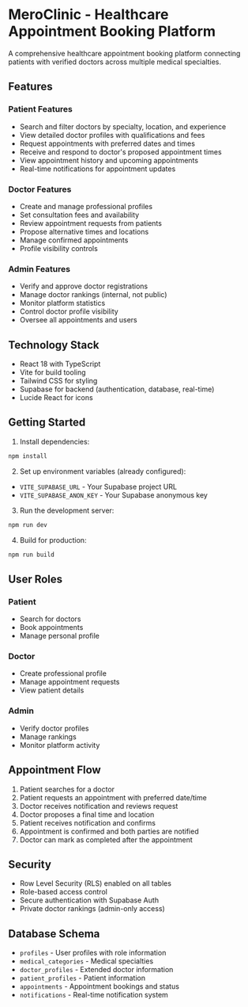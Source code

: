 # MeroClinic - Healthcare Appointment Booking Platform

A comprehensive healthcare appointment booking platform connecting patients with verified doctors across multiple medical specialties.

## Features

### Patient Features
- Search and filter doctors by specialty, location, and experience
- View detailed doctor profiles with qualifications and fees
- Request appointments with preferred dates and times
- Receive and respond to doctor's proposed appointment times
- View appointment history and upcoming appointments
- Real-time notifications for appointment updates

### Doctor Features
- Create and manage professional profiles
- Set consultation fees and availability
- Review appointment requests from patients
- Propose alternative times and locations
- Manage confirmed appointments
- Profile visibility controls

### Admin Features
- Verify and approve doctor registrations
- Manage doctor rankings (internal, not public)
- Monitor platform statistics
- Control doctor profile visibility
- Oversee all appointments and users

## Technology Stack

- React 18 with TypeScript
- Vite for build tooling
- Tailwind CSS for styling
- Supabase for backend (authentication, database, real-time)
- Lucide React for icons

## Getting Started

1. Install dependencies:
```bash
npm install
```

2. Set up environment variables (already configured):
- `VITE_SUPABASE_URL` - Your Supabase project URL
- `VITE_SUPABASE_ANON_KEY` - Your Supabase anonymous key

3. Run the development server:
```bash
npm run dev
```

4. Build for production:
```bash
npm run build
```

## User Roles

### Patient
- Search for doctors
- Book appointments
- Manage personal profile

### Doctor
- Create professional profile
- Manage appointment requests
- View patient details

### Admin
- Verify doctor profiles
- Manage rankings
- Monitor platform activity

## Appointment Flow

1. Patient searches for a doctor
2. Patient requests an appointment with preferred date/time
3. Doctor receives notification and reviews request
4. Doctor proposes a final time and location
5. Patient receives notification and confirms
6. Appointment is confirmed and both parties are notified
7. Doctor can mark as completed after the appointment

## Security

- Row Level Security (RLS) enabled on all tables
- Role-based access control
- Secure authentication with Supabase Auth
- Private doctor rankings (admin-only access)

## Database Schema

- `profiles` - User profiles with role information
- `medical_categories` - Medical specialties
- `doctor_profiles` - Extended doctor information
- `patient_profiles` - Patient information
- `appointments` - Appointment bookings and status
- `notifications` - Real-time notification system

